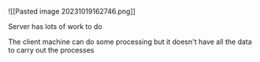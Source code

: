 
![[Pasted image 20231019162746.png]]

Server has lots of work to do

The client machine can do some processing but it doesn't have all the data to carry out the processes